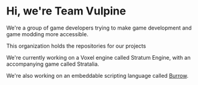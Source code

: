 # Hi, we're Team Vulpine

We're a group of game developers trying to make game development and game modding more accessible.

This organization holds the repositories for our projects

We're currently working on a Voxel engine called Stratum Engine, with an accompanying game called Stratalia.

We're also working on an embeddable scripting language called [Burrow](https://github.com/TeamVulpine/Burrow).
